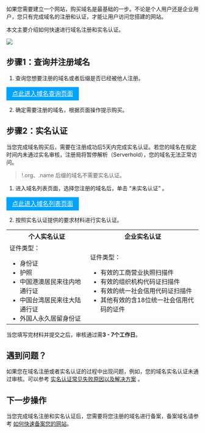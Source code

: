 如果您需要建立一个网站，购买域名是最基础的一步。不论是个人用户还是企业用户，您只有完成域名的注册和认证，才能让用户访问您搭建的网站。

本文主要介绍如何快速进行域名注册和实名认证。

![](https://main.qcloudimg.com/raw/70741a260e775f29af0d76a00c36f09d.png)


## 步骤1：查询并注册域名

1. 查询您想要注册的域名或者后缀是否已经被他人注册。

 <div style="background-color:#00A4FF; width: 190px; height: 35px; line-height:35px; text-align:center;"><a href="https://dnspod.cloud.tencent.com/" target="_blank"  style="color: white; font-size:16px;">点此进入域名查询页面</a></div>

2. 确定需要注册的域名，根据页面操作提示购买。


## 步骤2：实名认证
当您完成域名购买后，需要在注册成功后5天内完成实名认证。若您的域名在规定时间内未通过实名审核，注册局将暂停解析（Serverhold），您的域名无法正常访问。
>!.org、.name 后缀的域名不需要实名认证。
>
1. 进入域名列表页面，选择您注册的域名后，单击 “未实名认证” 。

 <div style="background-color:#00A4FF; width: 190px; height: 35px; line-height:35px; text-align:center;"><a href="https://console.cloud.tencent.com/domain" target="_blank"  style="color: white; font-size:16px;">点此进入域名列表页面</a></div>
 
2. 按照实名认证提供的要求材料进行实名认证。

<table>
<tr>
<th>个人实名认证</th>
<th>企业实名认证</th>
</tr>
<tr>
<td>证件类型：
<ul class="params">
<li>身份证</li>
<li>护照</li>
<li>中国港澳居民来往内地通行证</li>
<li>中国台湾居民来往大陆通行证</li>
 <li>外国人永久居留身份证</li></ul></td>
<td>证件类型：
<ul class="params"> 
<li>有效的工商营业执照扫描件</li>
<li>有效的组织机构代码证扫描件</li>
<li>有效的统一社会信用代码证扫描件</li>
 <li>其他有效的含18位统一社会信用代码的证件</li></ul></td>
</tr>
</table>

当您填写完材料并提交之后，审核通过需**3 - 7个工作日**。

## 遇到问题？
如果您在域名注册或者实名认证的过程中出现问题，例如，您的域名实名认证未通过审核。可以参考 [实名认证常见失败原因以及解决方案](https://cloud.tencent.com/document/product/242/36331) 。


## 下一步操作
当您完成域名注册和实名认证后，您需要将您注册的域名进行备案，备案域名请参考 [如何快速备案您的网站](https://cloud.tencent.com/document/product/243/39038)。

<style>
	.params{margin-bottom:0px !important;}
</style>


